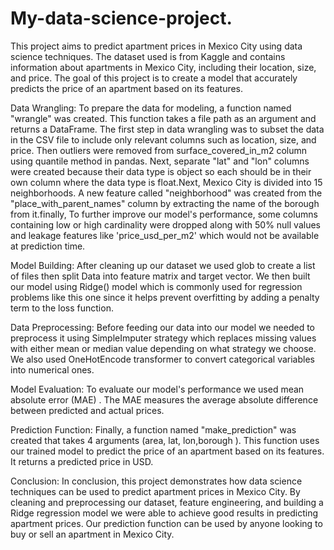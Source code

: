 # My-data-science-project.
This project aims to predict apartment prices in Mexico City using data science techniques. The dataset used is from Kaggle and contains information about apartments in Mexico City, including their location, size, and price. The goal of this project is to create a model that accurately predicts the price of an apartment based on its features.

Data Wrangling:
To prepare the data for modeling, a function named "wrangle" was created. This function takes a file path as an argument and returns a DataFrame. The first step in data wrangling was to subset the data in the CSV file to include only relevant columns such as location, size, and price. Then outliers were removed from surface_covered_in_m2 column using quantile method in pandas. Next, separate "lat" and "lon" columns were created because their data type is object so each should be in their own column where the data type is float.Next, Mexico City is divided into 15 neighborhoods. A new feature called "neighborhood" was created from the "place_with_parent_names" column by extracting the name of the borough from it.finally, To further improve our model's performance, some columns containing low or high cardinality were dropped along with 50% null values and leakage features like 'price_usd_per_m2' which would not be available at prediction time.

Model Building:
After cleaning up our dataset we used glob to create a list of files then split Data into feature matrix and target vector. We then built our model using Ridge() model which is commonly used for regression problems like this one since it helps prevent overfitting by adding a penalty term to the loss function.

Data Preprocessing:
Before feeding our data into our model we needed to preprocess it using SimpleImputer strategy which replaces missing values with either mean or median value depending on what strategy we choose. We also used OneHotEncode transformer to convert categorical variables into numerical ones.

Model Evaluation:
To evaluate our model's performance we used mean absolute error (MAE) . The MAE measures the average absolute difference between predicted and actual prices.

Prediction Function:
Finally, a function named "make_prediction" was created that takes 4 arguments (area, lat, lon,borough ). This function uses our trained model to predict the price of an apartment based on its features. It returns a predicted price in USD.

Conclusion:
In conclusion, this project demonstrates how data science techniques can be used to predict apartment prices in Mexico City. By cleaning and preprocessing our dataset, feature engineering, and building a Ridge regression model we were able to achieve good results in predicting apartment prices. Our prediction function can be used by anyone looking to buy or sell an apartment in Mexico City.

